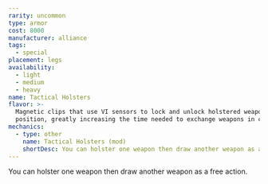 ```yaml
---
rarity: uncommon
type: armor
cost: 8000
manufacturer: alliance
tags:
  - special
placement: legs
availability:
  - light
  - medium
  - heavy
name: Tactical Holsters
flavor: >-
  Magnetic clips that use VI sensors to lock and unlock holstered weapons into
  position, greatly increasing the time needed to exchange weapons in combat.
mechanics:
  - type: other
    name: Tactical Holsters (mod)
    shortDesc: You can holster one weapon then draw another weapon as a free action.
---
```

You can holster one weapon then draw another weapon as a free action.
